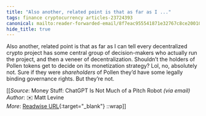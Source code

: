 ```yaml
---
title: "Also another, related point is that as far as I ..."
tags: finance cryptocurrency articles-23724393
canonical: mailto:reader-forwarded-email/8f7eac955541871e32767c8ce2001040
hide_title: true
---
```


Also another, related point is that as far as I can tell every decentralized crypto project has some central group of decision-makers who actually run the project, and then a veneer of decentralization. Shouldn’t the holders of Pollen tokens get to decide on its monetization strategy? Lol, no, absolutely not. Sure if they were *shareholders* of Pollen they’d have some legally binding governance rights. But they’re not.


[[_Source_: Money Stuff: ChatGPT Is Not Much of a Pitch Robot _(via email)_<br>
_Author_: ✉️ Matt Levine<br>
_More_: [Readwise URL](https://readwise.io/open/464227193){:target="_blank"}
::wrap]]